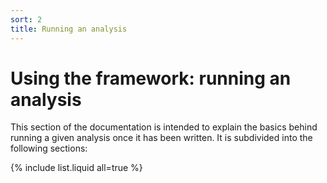 ```yaml
---
sort: 2
title: Running an analysis
---
```


# Using the framework: running an analysis

This section of the documentation is intended to explain the basics
behind running a given analysis once it has been written. It is subdivided into
the following sections:

{% include list.liquid all=true %}
